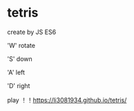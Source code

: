 # tetris
create by JS ES6

'W' rotate

'S' down

'A' left

'D' right

play ！！https://li3081934.github.io/tetris/

